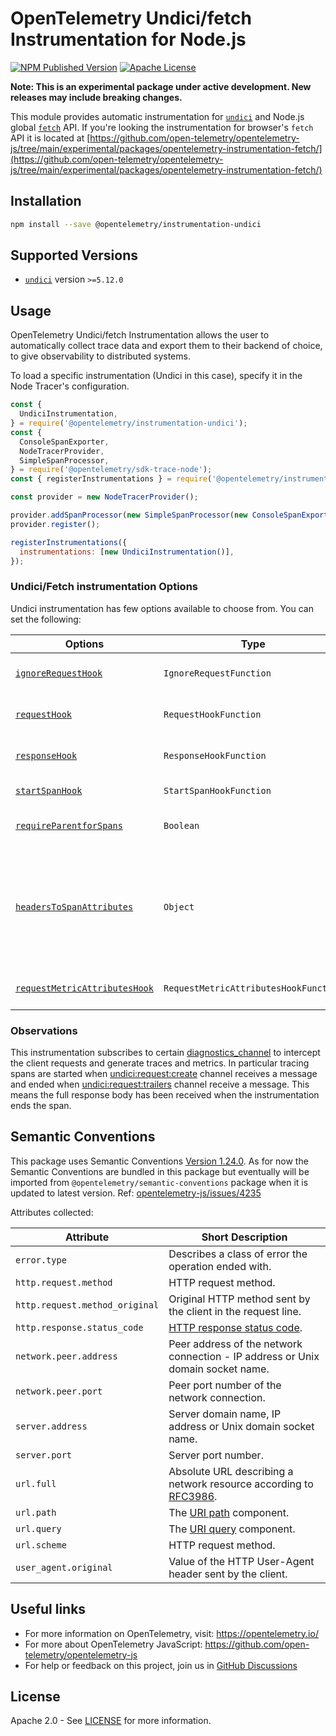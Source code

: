 # OpenTelemetry Undici/fetch Instrumentation for Node.js

[![NPM Published Version][npm-img]][npm-url]
[![Apache License][license-image]][license-image]

**Note: This is an experimental package under active development. New releases may include breaking changes.**

This module provides automatic instrumentation for [`undici`](https://undici.nodejs.org/) and Node.js global [`fetch`](https://nodejs.org/docs/latest/api/globals.html#fetch) API.
If you're looking the instrumentation for browser's `fetch` API it is located at [https://github.com/open-telemetry/opentelemetry-js/tree/main/experimental/packages/opentelemetry-instrumentation-fetch/](https://github.com/open-telemetry/opentelemetry-js/tree/main/experimental/packages/opentelemetry-instrumentation-fetch/)

## Installation

```bash
npm install --save @opentelemetry/instrumentation-undici
```

## Supported Versions

- [`undici`](https://www.npmjs.com/package/undici) version `>=5.12.0`

## Usage

OpenTelemetry Undici/fetch Instrumentation allows the user to automatically collect trace data and export them to their backend of choice, to give observability to distributed systems.

To load a specific instrumentation (Undici in this case), specify it in the Node Tracer's configuration.

```js
const {
  UndiciInstrumentation,
} = require('@opentelemetry/instrumentation-undici');
const {
  ConsoleSpanExporter,
  NodeTracerProvider,
  SimpleSpanProcessor,
} = require('@opentelemetry/sdk-trace-node');
const { registerInstrumentations } = require('@opentelemetry/instrumentation');

const provider = new NodeTracerProvider();

provider.addSpanProcessor(new SimpleSpanProcessor(new ConsoleSpanExporter()));
provider.register();

registerInstrumentations({
  instrumentations: [new UndiciInstrumentation()],
});
```

### Undici/Fetch instrumentation Options

Undici instrumentation has few options available to choose from. You can set the following:

| Options                                                                                                                                                | Type                    | Description                                                                                                                                                                                                                                                  |
| ------------------------------------------------------------------------------------------------------------------------------------------------------ | ----------------------- | ------------------------------------------------------------------------------------------------------------------------------------------------------------------------------------------------------------------------------------------------------------ |
| [`ignoreRequestHook`](https://github.com/open-telemetry/opentelemetry-js-contrib/blob/main/plugins/node/instrumentation-undici/src/types.ts#L73)       | `IgnoreRequestFunction` | Undici instrumentation will not trace all incoming requests that matched with custom function.                                                                                                                                                               |
| [`requestHook`](https://github.com/open-telemetry/opentelemetry-js-contrib/blob/main/plugins/node/instrumentation-undici/src/types.ts#L75)             | `RequestHookFunction`   | Function for adding custom attributes before request is handled.                                                                                                                                                                                             |
| [`responseHook`](https://github.com/open-telemetry/opentelemetry-js-contrib/blob/main/plugins/node/instrumentation-undici/src/types.ts#L77)            | `ResponseHookFunction`  | Function for adding custom attributes after the response headers are received.                                                                                                                                                                               |
| [`startSpanHook`](https://github.com/open-telemetry/opentelemetry-js-contrib/blob/main/plugins/node/instrumentation-undici/src/types.ts#L79)           | `StartSpanHookFunction` | Function for adding custom attributes before a span is started.                                                                                                                                                                                              |
| [`requireParentforSpans`](https://github.com/open-telemetry/opentelemetry-js-contrib/blob/main/plugins/node/instrumentation-undici/src/types.ts#L81)   | `Boolean`               | Require a parent span is present to create new span for outgoing requests.                                                                                                                                                                                   |
| [`headersToSpanAttributes`](https://github.com/open-telemetry/opentelemetry-js-contrib/blob/main/plugins/node/instrumentation-undici/src/types.ts#L83) | `Object`                | List of case insensitive HTTP headers to convert to span attributes. Headers will be converted to span attributes in the form of `http.{request\|response}.header.header-name` where the name is only lowercased, e.g. `http.response.header.content-length` |
| [`requestMetricAttributesHook`](https://github.com/open-telemetry/opentelemetry-js-contrib/blob/main/plugins/node/instrumentation-undici/src/types.ts#L85) | `RequestMetricAttributesHookFunction` | Function for adding custom attributes to metrics based on request. |

### Observations

This instrumentation subscribes to certain [diagnostics_channel](https://nodejs.org/api/diagnostics_channel.html) to intercept the client requests
and generate traces and metrics. In particular tracing spans are started when [undici:request:create](https://undici.nodejs.org/#/docs/api/DiagnosticsChannel?id=undicirequestcreate)
channel receives a message and ended when [undici:request:trailers](https://undici.nodejs.org/#/docs/api/DiagnosticsChannel?id=undicirequesttrailers) channel receive a message.
This means the full response body has been received when the instrumentation ends the span.

## Semantic Conventions

This package uses Semantic Conventions [Version 1.24.0](https://github.com/open-telemetry/semantic-conventions/tree/v1.24.0/docs/http). As for now the Semantic Conventions
are bundled in this package but eventually will be imported from `@opentelemetry/semantic-conventions` package when it is updated to latest version.
Ref: [opentelemetry-js/issues/4235](https://github.com/open-telemetry/opentelemetry-js/issues/4235)

Attributes collected:

| Attribute                      | Short Description                                                                                          |
| ------------------------------ | ---------------------------------------------------------------------------------------------------------- |
| `error.type`                   | Describes a class of error the operation ended with.                                                       |
| `http.request.method`          | HTTP request method.                                                                                       |
| `http.request.method_original` | Original HTTP method sent by the client in the request line.                                               |
| `http.response.status_code`    | [HTTP response status code](https://tools.ietf.org/html/rfc7231#section-6).                                |
| `network.peer.address`         | Peer address of the network connection - IP address or Unix domain socket name.                            |
| `network.peer.port`            | Peer port number of the network connection.                                                                |
| `server.address`               | Server domain name, IP address or Unix domain socket name.                                                 |
| `server.port`                  | Server port number.                                                                                        |
| `url.full`                     | Absolute URL describing a network resource according to [RFC3986](https://www.rfc-editor.org/rfc/rfc3986). |
| `url.path`                     | The [URI path](https://www.rfc-editor.org/rfc/rfc3986#section-3.3) component.                              |
| `url.query`                    | The [URI query](https://www.rfc-editor.org/rfc/rfc3986#section-3.4) component.                             |
| `url.scheme`                   | HTTP request method.                                                                                       |
| `user_agent.original`          | Value of the HTTP User-Agent header sent by the client.                                                    |

## Useful links

- For more information on OpenTelemetry, visit: <https://opentelemetry.io/>
- For more about OpenTelemetry JavaScript: <https://github.com/open-telemetry/opentelemetry-js>
- For help or feedback on this project, join us in [GitHub Discussions][discussions-url]

## License

Apache 2.0 - See [LICENSE][license-url] for more information.

[discussions-url]: https://github.com/open-telemetry/opentelemetry-js/discussions
[license-url]: https://github.com/open-telemetry/opentelemetry-js-contrib/blob/main/LICENSE
[license-image]: https://img.shields.io/badge/license-Apache_2.0-green.svg?style=flat
[npm-url]: https://www.npmjs.com/package/@opentelemetry/instrumentation-undici
[npm-img]: https://badge.fury.io/js/%40opentelemetry%2Finstrumentation-undici.svg
